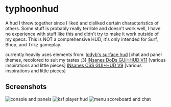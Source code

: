 # typhoonhud

A hud I threw together since I liked and disliked certain characteristics of others.
Some stuff is probably really terrible and doesn't work well, I have no experience with stuff like this and didn't try to make it work outside of my specs.
This is NOT a comprehensive HUD, it's only intended for Surf, Bhop, and Trikz gameplay.

currently heavily uses elements from:
[lodyb's surface hud](https://github.com/lodyb/surface) [chat and panel themes, recolored to suit my tastes ;3]
[INsanes DoDs GUI+HUD V11](http://www.dodbits.com/dods/index.php/downloads/download/11-dods-gui-and-huds/177-insanes-dods-gui-hud-v11-steampipe) [various inspirations and little pieces]
[INsanes CSS GUI+HUD V9](http://www.dodbits.com/dods/index.php/downloads/download/3-subcategory-example/178-insanes-css-gui-and-hud-ver-9-steampipe) [various inspirations and little pieces]

## Screenshots

![console and panels](https://i.imgur.com/dSeBEra.jpg)
![ksf player hud](https://i.imgur.com/mhul9IG.jpg)
![menu scoreboard and chat](https://i.imgur.com/UwIR2ka.jpg)